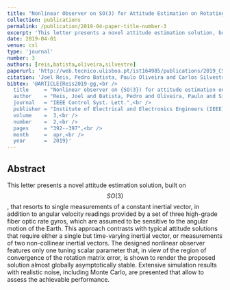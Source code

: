 ```yaml
---
title: "Nonlinear Observer on SO(3) for Attitude Estimation on Rotating Earth Using Single Vector Measurements"
collection: publications
permalink: /publication/2019-04-paper-title-number-3
excerpt: 'This letter presents a novel attitude estimation solution, built on SO(3) , that resorts to single measurements of a constant inertial vector, in addition to angular velocity readings provided by a set of three high-grade fiber optic rate gyros, which are assumed to be sensitive to the angular motion of the Earth.'
date: 2019-04-01
venue: csl
type: 'journal'
number: 3
authors: [reis,batista,oliveira,silvestre]
paperurl: 'http://web.tecnico.ulisboa.pt/ist164985/publications/2019_CSL_Nonlinear_Observer_on_SO3_for_Attitude_Estimation_on_Rotating_Earth_Using_Single_Vector_Measurements.pdf'
citation: 'Joel Reis, Pedro Batista, Paulo Oliveira and Carlos Silvestre, "Nonlinear Observer on SO(3) for Attitude Estimation on Rotating Earth Using Single Vector Measurements," IEEE Control Systems Letters, vol. 3, no. 2, pp. 392-397, April 2019, doi:10.1109/LCSYS.2018.2886740.'
bibtex: '@ARTICLE{Reis2019-gg,<br />
  title     = "Nonlinear observer on {SO(3}) for attitude estimation on rotating earth using single vector measurements",<br />
  author    = "Reis, Joel and Batista, Pedro and Oliveira, Paulo and Silvestre, Carlos",<br />
  journal   = "IEEE Control Syst. Lett.",<br />
  publisher = "Institute of Electrical and Electronics Engineers (IEEE)",<br />
  volume    =  3,<br />
  number    =  2,<br />
  pages     = "392--397",<br />
  month     =  apr,<br />
  year      =  2019}'
---
```

**Abstract**
---
This letter presents a novel attitude estimation solution, built on $$SO(3)$$, that resorts to single measurements of a constant inertial vector, in addition to angular velocity readings provided by a set of three high-grade fiber optic rate gyros, which are assumed to be sensitive to the angular motion of the Earth.
This approach contrasts with typical attitude solutions that require either a single but time-varying inertial vector, or measurements of two non-collinear inertial vectors.
The designed nonlinear observer features only one tuning scalar parameter that, in view of the region of convergence of the rotation matrix error, is shown to render the proposed solution almost globally asymptotically stable.
Extensive simulation results with realistic noise, including Monte Carlo, are presented that allow to assess the achievable performance.

